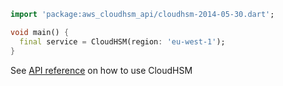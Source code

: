 ```dart
import 'package:aws_cloudhsm_api/cloudhsm-2014-05-30.dart';

void main() {
  final service = CloudHSM(region: 'eu-west-1');
}
```

See [API reference](https://pub.dev/documentation/aws_cloudhsm_api/latest/cloudhsm-2014-05-30/CloudHSM-class.html) on how to use CloudHSM
